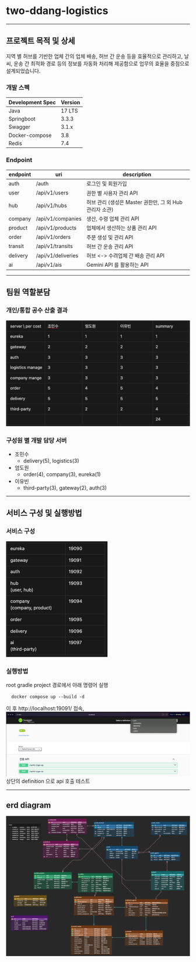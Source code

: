 # two-ddang-logistics


---
## 프로젝트 목적 및 상세

지역 별 허브를 기반한 업체 간의 업체 배송, 허브 간 운송 등을 효율적으로 관리하고, 날씨, 운송 간 최적화 경로 등의 정보를 자동화 처리해 제공함으로 업무의 효율을 중점으로 설계되었습니다.

### 개발 스펙
| Development Spec | Version |
|------------------|---------|
| Java             | 17 LTS  |
| Springboot       | 3.3.3   |
| Swagger          | 3.1.x   |
| Docker-compose   | 3.8     |
| Redis            | 7.4     |

### Endpoint

| endpoint | uri                | description                            |
|----------|--------------------|----------------------------------------|
| auth     | /auth              | 로그인 및 회원가입                             |
| user     | /api/v1/users      | 권한 별 사용자 관리 API                        |
| hub      | /api/v1/hubs       | 허브 관리 (생성은 Master 권한만, 그 외 Hub 관리자 소관) |
| company  | /api/v1/companies  | 생산, 수령 업체 관리 API                       |
| product  | /api/v1/products   | 업체에서 생산하는 상품 관리 API                    |
| order    | /api/v1/orders     | 주문 생성 및 관리 API                         |
| transit  | /api/v1/transits   | 허브 간 운송 관리 API                         |
| delivery | /api/v1/deliveries | 허브 <-> 수려업체 간 배송 관리 API                |
| ai       | /api/v1/ais        | Gemini API 를 활용하는 API                  |




---
## 팀원 역할분담

### 개인/통합 공수 산출 결과
![img.png](img.png)

### 구성원 별 개발 담당 서버
- 조민수
    - delivery(5), logistics(3)
- 엄도원
    - order(4), company(3), eureka(1)
- 이유빈
    - third-party(3), gateway(2), auth(3)

---
## 서비스 구성 및 실행방법

### 서비스 구성
![img_1.png](img_1.png)

### 실행방법

root gradle project 경로에서 아래 명령어 실행
```shell
  docker compose up --build -d
```
이 후 http://localhost:19091/ 접속,
![img_2.png](img_2.png)
상단의 definition 으로 api 호출 테스트

---
## erd diagram
![img_3.png](img_3.png)

